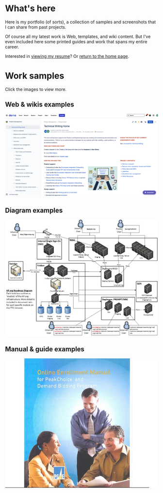 # What's here

Here is my portfolio (of sorts), a collection of samples and screenshots 
that I can share from past projects.

Of course all my latest work is Web, templates, and wiki content. 
But I've even included here some printed guides
and work that spans my entire career.


Interested in [viewing my resume](docs/resume.md)? 
Or [return to the home page](aeabreu.github.io).

# Work samples

Click the images to view more.

## Web & wikis examples

![Tech writing wiki homepage](./media/TechWritingHomewiki.png "https://drive.google.com/drive/folders/0BxR9jVUkYVXnbkdzZ3RuYVlybzQ?resourcekey=0-XewCt1PnU73T7iTqNkLRGg&usp=drive_link")

## Diagram examples

![KP Roadmap Diagram](./media/KPRoadmap.jpg "https://drive.google.com/drive/folders/0BxR9jVUkYVXnbkxzQm9tRVNxcjg?resourcekey=0-fH2CRgsuK8OuMsnSQq2h7g&usp=drive_link")

## Manual & guide examples

![PGE manual cover page](./media/PGEManualCover.jpg "https://drive.google.com/drive/folders/0BxR9jVUkYVXnVFpfVmtNS2hlVVE?resourcekey=0-94gzZRaR_1XjO1e0W303MA&usp=drive_link")
